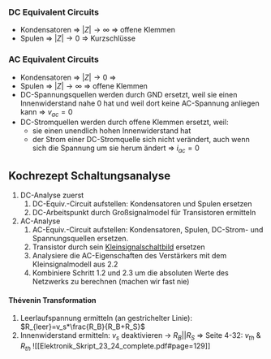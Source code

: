 ### DC Equivalent Circuits
- Kondensatoren $\Rightarrow$ $|Z|\rightarrow\infty$ $\Rightarrow$ offene Klemmen
- Spulen $\Rightarrow$ $|Z|\rightarrow 0$ $\Rightarrow$ Kurzschlüsse

### AC Equivalent Circuits
- Kondensatoren $\Rightarrow$ $|Z|\rightarrow 0$ $\Rightarrow$ 
- Spulen $\Rightarrow$ $|Z|\rightarrow \infty$ $\Rightarrow$ offene Klemmen
- DC-Spannungsquellen werden durch GND ersetzt, weil sie einen Innenwiderstand nahe 0 hat und weil dort keine AC-Spannung anliegen kann $\Rightarrow$ $v_{ac}=0$
- DC-Stromquellen werden durch offene Klemmen ersetzt, weil:
	- sie einen unendlich hohen Innenwiderstand hat
	- der Strom einer DC-Stromquelle sich nicht verändert, auch wenn sich die Spannung um sie herum ändert $\Rightarrow$ $i_{ac}=0$

## Kochrezept Schaltungsanalyse
1. DC-Analyse zuerst
	1. DC-Equiv.-Circuit aufstellen: Kondensatoren und Spulen ersetzen
	2. DC-Arbeitspunkt durch Großsignalmodel für Transistoren ermitteln 
2. AC-Analyse
	1. AC-Equiv.-Circuit aufstellen: Kondensatoren, Spulen, DC-Strom- und Spannungsquellen ersetzen.
	2. Transistor durch sein [Kleinsignalschaltbild](Kleinsignalschaltbild.md) ersetzen
	3. Analysiere die AC-Eigenschaften des Verstärkers mit dem Kleinsignalmodell aus 2.2
	4. Kombiniere Schritt 1.2 und 2.3 um die absoluten Werte des Netzwerks zu berechnen (machen wir fast nie)

#### Thévenin Transformation
1. Leerlaufspannung ermitteln (an gestrichelter Linie): $R_{leer}=v_s*\frac{R_B}{R_B+R_S}$
2. Innenwiderstand ermitteln: $v_s$ deaktivieren -> $R_B || R_S$
$\Rightarrow$ Seite 4-32: $v_{th}$ & $R_{th}$ 
![[Elektronik_Skript_23_24_complete.pdf#page=129]]